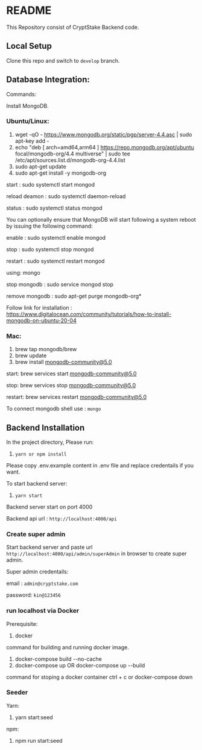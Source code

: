 # README

This Repository consist of CryptStake Backend code.

## Local Setup

Clone this repo and switch to `develop` branch.

## Database Integration:

Commands:

Install MongoDB.

### Ubuntu/Linux:

1. wget -qO - https://www.mongodb.org/static/pgp/server-4.4.asc | sudo apt-key add -
2. echo "deb [ arch=amd64,arm64 ] https://repo.mongodb.org/apt/ubuntu focal/mongodb-org/4.4 multiverse" | sudo tee /etc/apt/sources.list.d/mongodb-org-4.4.list
3. sudo apt-get update
4. sudo apt-get install -y mongodb-org

start : sudo systemctl start mongod

reload deamon : sudo systemctl daemon-reload

status : sudo systemctl status mongod

You can optionally ensure that MongoDB will start following a system reboot by issuing the following command:

enable : sudo systemctl enable mongod

stop : sudo systemctl stop mongod

restart : sudo systemctl restart mongod

using: mongo

stop mongodb : sudo service mongod stop

remove mongodb : sudo apt-get purge mongodb-org\*

Follow link for installation : https://www.digitalocean.com/community/tutorials/how-to-install-mongodb-on-ubuntu-20-04

### Mac:

1. brew tap mongodb/brew
2. brew update
3. brew install mongodb-community@5.0

start: brew services start mongodb-community@5.0

stop: brew services stop mongodb-community@5.0

restart: brew services restart mongodb-community@5.0

To connect mongodb shell use : `mongo`

## Backend Installation

In the project directory, Please run:

1. `yarn or npm install`

Please copy .env.example content in .env file and replace credentails if you want.

To start backend server:

1.  `yarn start`

Backend server start on port 4000

Backend api url : `http://localhost:4000/api`

### Create super admin

Start backend server and paste url `http://localhost:4000/api/admin/superAdmin` in browser to create super admin.

Super admin credentails:

email : `admin@cryptstake.com`

password: `kin@123456`

### run localhost via Docker

Prerequisite:

1. docker

command for building and running docker image.

1. docker-compose build --no-cache
2. docker-compose up
   OR
   docker-compose up --build

command for stoping a docker container
ctrl + c or docker-compose down

### Seeder

Yarn:

1. yarn start:seed

npm:

1. npm run start:seed